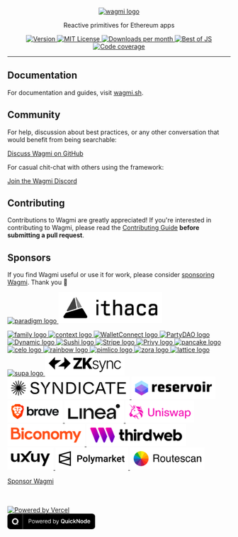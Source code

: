 <!-- > [!IMPORTANT] -->
<!-- > Wagmi is participating in Gitcoin Grants round 21. Consider <a href="https://explorer.gitcoin.co/#/round/42161/389/74">supporting the project</a>. Thank you. 🙏 -->

<br>

<p align="center">
  <a href="https://wagmi.sh">
    <picture>
      <source media="(prefers-color-scheme: dark)" srcset="https://raw.githubusercontent.com/wevm/wagmi/main/.github/logo-dark.svg">
      <img alt="wagmi logo" src="https://raw.githubusercontent.com/wevm/wagmi/main/.github/logo-light.svg" width="auto" height="60">
    </picture>
  </a>
</p>

<p align="center">
  Reactive primitives for Ethereum apps
<p>

<p align="center">
  <a href="https://www.npmjs.com/package/wagmi">
    <picture>
      <source media="(prefers-color-scheme: dark)" srcset="https://img.shields.io/npm/v/wagmi?colorA=21262d&colorB=21262d">
      <img src="https://img.shields.io/npm/v/wagmi?colorA=f6f8fa&colorB=f6f8fa" alt="Version">
    </picture>
  </a>
  <a href="https://github.com/wevm/wagmi/blob/main/LICENSE">
    <picture>
      <source media="(prefers-color-scheme: dark)" srcset="https://img.shields.io/npm/l/wagmi?colorA=21262d&colorB=21262d">
      <img src="https://img.shields.io/npm/l/wagmi?colorA=f6f8fa&colorB=f6f8fa" alt="MIT License">
    </picture>
  </a>
  <a href="https://www.npmjs.com/package/wagmi">
    <picture>
      <source media="(prefers-color-scheme: dark)" srcset="https://img.shields.io/npm/dm/@wagmi/core?colorA=21262d&colorB=21262d">
      <img src="https://img.shields.io/npm/dm/@wagmi/core?colorA=f6f8fa&colorB=f6f8fa" alt="Downloads per month">
    </picture>
  </a>
  <a href="https://bestofjs.org/projects/wagmi">
    <picture>
      <source media="(prefers-color-scheme: dark)" srcset="https://img.shields.io/endpoint?colorA=21262d&colorB=21262d&url=https://bestofjs-serverless.now.sh/api/project-badge?fullName=wevm%2Fviem%26since=daily">
      <img src="https://img.shields.io/endpoint?colorA=f6f8fa&colorB=f6f8fa&url=https://bestofjs-serverless.now.sh/api/project-badge?fullName=wevm%2Fviem%26since=daily" alt="Best of JS">
    </picture>
  </a>
  <a href="https://app.codecov.io/gh/wevm/wagmi">
    <picture>
      <source media="(prefers-color-scheme: dark)" srcset="https://img.shields.io/codecov/c/github/wevm/wagmi?colorA=21262d&colorB=21262d">
      <img src="https://img.shields.io/codecov/c/github/wevm/wagmi?colorA=f6f8fa&colorB=f6f8fa" alt="Code coverage">
    </picture>
  </a>
</p>

---

## Documentation

For documentation and guides, visit [wagmi.sh](https://wagmi.sh).

## Community

For help, discussion about best practices, or any other conversation that would benefit from being searchable:

[Discuss Wagmi on GitHub](https://github.com/wevm/wagmi/discussions)

For casual chit-chat with others using the framework:

[Join the Wagmi Discord](https://discord.gg/SghfWBKexF)

## Contributing

Contributions to Wagmi are greatly appreciated! If you're interested in contributing to Wagmi, please read the [Contributing Guide](https://wagmi.sh/dev/contributing) **before submitting a pull request**.

## Sponsors

If you find Wagmi useful or use it for work, please consider [sponsoring Wagmi](https://github.com/sponsors/wevm?metadata_campaign=gh_readme_support). Thank you 🙏

<p>
  <a href="https://paradigm.xyz">
    <picture>
      <source media="(prefers-color-scheme: dark)" srcset="https://raw.githubusercontent.com/wevm/.github/main/content/sponsors/paradigm-dark.svg">
      <img alt="paradigm logo" src="https://raw.githubusercontent.com/wevm/.github/main/content/sponsors/paradigm-light.svg" width="auto" height="70">
    </picture>
  </a>
  <a href="https://ithaca.xyz">
    <picture>
      <source media="(prefers-color-scheme: dark)" srcset="https://raw.githubusercontent.com/wevm/.github/main/content/sponsors/ithaca-dark.svg">
      <img alt="ithaca logo" src="https://raw.githubusercontent.com/wevm/.github/main/content/sponsors/ithaca-light.svg" width="auto" height="70">
    </picture>
  </a>
</p>

<p>
  <a href="https://twitter.com/family">
    <picture>
      <source media="(prefers-color-scheme: dark)" srcset="https://raw.githubusercontent.com/wevm/.github/main/content/sponsors/family-dark.svg">
      <img alt="family logo" src="https://raw.githubusercontent.com/wevm/.github/main/content/sponsors/family-light.svg" width="auto" height="50">
    </picture>
  </a>
  <a href="https://twitter.com/context">
    <picture>
      <source media="(prefers-color-scheme: dark)" srcset="https://raw.githubusercontent.com/wevm/.github/main/content/sponsors/context-dark.svg">
      <img alt="context logo" src="https://raw.githubusercontent.com/wevm/.github/main/content/sponsors/context-light.svg" width="auto" height="50">
    </picture>
  </a>
  <a href="https://walletconnect.com">
    <picture>
      <source media="(prefers-color-scheme: dark)" srcset="https://raw.githubusercontent.com/wevm/.github/main/content/sponsors/walletconnect-dark.svg">
      <img alt="WalletConnect logo" src="https://raw.githubusercontent.com/wevm/.github/main/content/sponsors/walletconnect-light.svg" width="auto" height="50">
    </picture>
  </a>
  <a href="https://twitter.com/prtyDAO">
    <picture>
      <source media="(prefers-color-scheme: dark)" srcset="https://raw.githubusercontent.com/wevm/.github/main/content/sponsors/partydao-dark.svg">
      <img alt="PartyDAO logo" src="https://raw.githubusercontent.com/wevm/.github/main/content/sponsors/partydao-light.svg" width="auto" height="50">
    </picture>
  </a>
  <a href="https://dynamic.xyz">
    <picture>
      <source media="(prefers-color-scheme: dark)" srcset="https://raw.githubusercontent.com/wevm/.github/main/content/sponsors/dynamic-dark.svg">
      <img alt="Dynamic logo" src="https://raw.githubusercontent.com/wevm/.github/main/content/sponsors/dynamic-light.svg" width="auto" height="50">
    </picture>
  </a>
  <a href="https://sushi.com">
    <picture>
      <source media="(prefers-color-scheme: dark)" srcset="https://raw.githubusercontent.com/wevm/.github/main/content/sponsors/sushi-dark.svg">
      <img alt="Sushi logo" src="https://raw.githubusercontent.com/wevm/.github/main/content/sponsors/sushi-light.svg" width="auto" height="50">
    </picture>
  </a>
  <a href="https://stripe.com">
    <picture>
      <source media="(prefers-color-scheme: dark)" srcset="https://raw.githubusercontent.com/wevm/.github/main/content/sponsors/stripe-dark.svg">
      <img alt="Stripe logo" src="https://raw.githubusercontent.com/wevm/.github/main/content/sponsors/stripe-light.svg" width="auto" height="50">
    </picture>
  </a>
  <a href="https://www.privy.io">
    <picture>
      <source media="(prefers-color-scheme: dark)" srcset="https://raw.githubusercontent.com/wevm/.github/main/content/sponsors/privy-dark.svg">
      <img alt="Privy logo" src="https://raw.githubusercontent.com/wevm/.github/main/content/sponsors/privy-light.svg" width="auto" height="50">
    </picture>
  </a>
  <a href="https://pancakeswap.finance/">
    <picture>
      <source media="(prefers-color-scheme: dark)" srcset="https://raw.githubusercontent.com/wevm/.github/main/content/sponsors/pancake-dark.svg">
      <img alt="pancake logo" src="https://raw.githubusercontent.com/wevm/.github/main/content/sponsors/pancake-light.svg" width="auto" height="50">
    </picture>
  </a>
  <a href="https://celo.org">
    <picture>
      <source media="(prefers-color-scheme: dark)" srcset="https://raw.githubusercontent.com/wevm/.github/main/content/sponsors/celo-dark.svg">
      <img alt="celo logo" src="https://raw.githubusercontent.com/wevm/.github/main/content/sponsors/celo-light.svg" width="auto" height="50">
    </picture>
  </a>
  <a href="https://rainbow.me">
    <picture>
      <source media="(prefers-color-scheme: dark)" srcset="https://raw.githubusercontent.com/wevm/.github/main/content/sponsors/rainbow-dark.svg">
      <img alt="rainbow logo" src="https://raw.githubusercontent.com/wevm/.github/main/content/sponsors/rainbow-light.svg" width="auto" height="50">
    </picture>
  </a>
  <a href="https://pimlico.io">
    <picture>
      <source media="(prefers-color-scheme: dark)" srcset="https://raw.githubusercontent.com/wevm/.github/main/content/sponsors/pimlico-dark.svg">
      <img alt="pimlico logo" src="https://raw.githubusercontent.com/wevm/.github/main/content/sponsors/pimlico-light.svg" width="auto" height="50">
    </picture>
  </a>
  <a href="https://zora.co">
    <picture>
      <source media="(prefers-color-scheme: dark)" srcset="https://raw.githubusercontent.com/wevm/.github/main/content/sponsors/zora-dark.svg">
      <img alt="zora logo" src="https://raw.githubusercontent.com/wevm/.github/main/content/sponsors/zora-light.svg" width="auto" height="50">
    </picture>
  </a>
  <a href="https://lattice.xyz">
    <picture>
      <source media="(prefers-color-scheme: dark)" srcset="https://raw.githubusercontent.com/wevm/.github/main/content/sponsors/lattice-dark.svg">
      <img alt="lattice logo" src="https://raw.githubusercontent.com/wevm/.github/main/content/sponsors/lattice-light.svg" width="auto" height="50">
    </picture>
  </a>
  <a href="https://twitter.com/supafinance">
    <picture>
      <source media="(prefers-color-scheme: dark)" srcset="https://raw.githubusercontent.com/wevm/.github/main/content/sponsors/supa-dark.svg">
      <img alt="supa logo" src="https://raw.githubusercontent.com/wevm/.github/main/content/sponsors/supa-light.svg" width="auto" height="50">
    </picture>
  </a>
  <a href="https://zksync.io">
    <picture>
      <source media="(prefers-color-scheme: dark)" srcset="https://raw.githubusercontent.com/wevm/.github/main/content/sponsors/zksync-dark.svg">
      <img alt="zksync logo" src="https://raw.githubusercontent.com/wevm/.github/main/content/sponsors/zksync-light.svg" width="auto" height="50">
    </picture>
  </a>
  <a href="https://syndicate.io">
    <picture>
      <source media="(prefers-color-scheme: dark)" srcset="https://raw.githubusercontent.com/wevm/.github/main/content/sponsors/syndicate-dark.svg">
      <img alt="syndicate logo" src="https://raw.githubusercontent.com/wevm/.github/main/content/sponsors/syndicate-light.svg" width="auto" height="50">
    </picture>
  </a>
  <a href="https://reservoir.tools">
    <picture>
      <source media="(prefers-color-scheme: dark)" srcset="https://raw.githubusercontent.com/wevm/.github/main/content/sponsors/reservoir-dark.svg">
      <img alt="reservoir logo" src="https://raw.githubusercontent.com/wevm/.github/main/content/sponsors/reservoir-light.svg" width="auto" height="50">
    </picture>
  </a>
  <a href="https://brave.com">
    <picture>
      <source media="(prefers-color-scheme: dark)" srcset="https://raw.githubusercontent.com/wevm/.github/main/content/sponsors/brave-dark.svg">
      <img alt="brave logo" src="https://raw.githubusercontent.com/wevm/.github/main/content/sponsors/brave-light.svg" width="auto" height="50">
    </picture>
  </a>
  <a href="https://linea.build">
    <picture>
      <source media="(prefers-color-scheme: dark)" srcset="https://raw.githubusercontent.com/wevm/.github/main/content/sponsors/linea-dark.svg">
      <img alt="linea logo" src="https://raw.githubusercontent.com/wevm/.github/main/content/sponsors/linea-light.svg" width="auto" height="50">
    </picture>
  </a>
  <a href="https://uniswap.org">
    <picture>
      <source media="(prefers-color-scheme: dark)" srcset="https://raw.githubusercontent.com/wevm/.github/main/content/sponsors/uniswap-dark.svg">
      <img alt="uniswap logo" src="https://raw.githubusercontent.com/wevm/.github/main/content/sponsors/uniswap-light.svg" width="auto" height="50">
    </picture>
  </a>
  <a href="https://biconomy.io">
    <picture>
      <source media="(prefers-color-scheme: dark)" srcset="https://raw.githubusercontent.com/wevm/.github/b0276d897be98a4c94ad1d1c72ce99a1020eeb58/content/sponsors/biconomy-dark.svg">
      <img alt="biconomy logo" src="https://raw.githubusercontent.com/wevm/.github/main/content/sponsors/biconomy-light.svg" width="auto" height="50">
    </picture>
  </a>
  <a href="https://thirdweb.com">
    <picture>
      <source media="(prefers-color-scheme: dark)" srcset="https://raw.githubusercontent.com/wevm/.github/main/content/sponsors/thirdweb-dark.svg">
      <img alt="thirdweb logo" src="https://raw.githubusercontent.com/wevm/.github/main/content/sponsors/thirdweb-light.svg" width="auto" height="50">
    </picture>
  </a>
  <a href="https://uxuy.com">
    <picture>
      <source media="(prefers-color-scheme: dark)" srcset="https://raw.githubusercontent.com/wevm/.github/main/content/sponsors/uxuy-dark.svg">
      <img alt="uxuy logo" src="https://raw.githubusercontent.com/wevm/.github/main/content/sponsors/uxuy-light.svg" width="auto" height="50">
    </picture>
  </a>
  <a href="https://polymarket.com">
    <picture>
      <source media="(prefers-color-scheme: dark)" srcset="https://raw.githubusercontent.com/wevm/.github/main/content/sponsors/polymarket-dark.svg">
      <img alt="polymarket logo" src="https://raw.githubusercontent.com/wevm/.github/main/content/sponsors/polymarket-light.svg" width="auto" height="50">
    </picture>
  </a>
  <a href="https://routescan.io">
    <picture>
      <source media="(prefers-color-scheme: dark)" srcset="https://raw.githubusercontent.com/wevm/.github/main/content/sponsors/routescan-dark.svg">
      <img alt="routescan logo" src="https://raw.githubusercontent.com/wevm/.github/main/content/sponsors/routescan-light.svg" width="auto" height="50">
    </picture>
  </a>
</p>

[Sponsor Wagmi](https://github.com/sponsors/wevm?metadata_campaign=gh_readme_support_bottom)

<br />
<br />

<a href="https://vercel.com/?utm_source=wevm&utm_campaign=oss">
  <img src="https://www.datocms-assets.com/31049/1618983297-powered-by-vercel.svg" alt="Powered by Vercel" height="35">
</a>
<br />
<a href="https://quicknode.com/?utm_source=wevm&utm_campaign=oss">
  <img src="https://raw.githubusercontent.com/wevm/.github/refs/heads/main/content/quicknode-badge.svg" alt="Powered by QuickNode" height="35">
</a>

